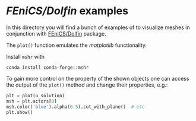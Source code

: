 # _FEniCS/Dolfin_ examples
In this directory you will find a bunch of examples of to visualize meshes in conjunction with 
[FEniCS/Dolfin](https://fenicsproject.org/) package.

The `plot()` function emulates the *matplotlib* functionality.

Install `mshr` with
```
conda install conda-forge::mshr
```

To gain more control on the property of the shown objects one can access the output of the `plot()`
method and change their properties, e.g.:
```python
plt = plot(u_solution)
msh = plt.actors[0]
msh.color('blue').alpha(0.5).cut_with_plane()  # etc
plt.show()
```
